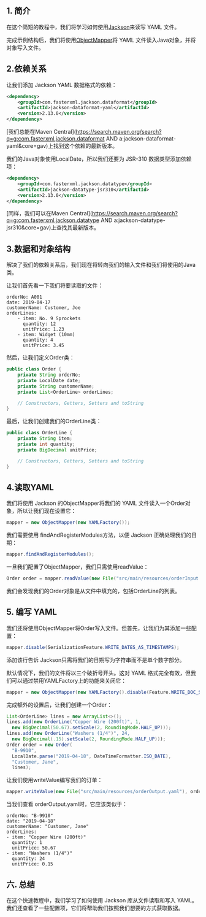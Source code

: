 ## 1. 简介

在这个简短的教程中，我们将学习如何使用[Jackson](https://www.baeldung.com/jackson)来读写 YAML 文件。

完成示例结构后，我们将使用[ObjectMapper](https://www.baeldung.com/jackson-object-mapper-tutorial)将 YAML 文件读入Java对象，并将对象写入文件。

## 2.依赖关系

让我们添加 Jackson YAML 数据格式的依赖：

```xml
<dependency>
    <groupId>com.fasterxml.jackson.dataformat</groupId>
    <artifactId>jackson-dataformat-yaml</artifactId>
    <version>2.13.0</version>
</dependency>
```

[我们总能在Maven Central](https://search.maven.org/search?q=g:com.fasterxml.jackson.dataformat AND a:jackson-dataformat-yaml&core=gav)上找到这个依赖的最新版本。

我们的Java对象使用LocalDate，所以我们还要为 JSR-310 数据类型添加依赖项：

```xml
<dependency>
    <groupId>com.fasterxml.jackson.datatype</groupId>
    <artifactId>jackson-datatype-jsr310</artifactId>
    <version>2.13.0</version>
</dependency>
```

[同样，我们可以在Maven Central](https://search.maven.org/search?q=g:com.fasterxml.jackson.datatype AND a:jackson-datatype-jsr310&core=gav)上查找其最新版本。

## 3.数据和对象结构

解决了我们的依赖关系后，我们现在将转向我们的输入文件和我们将使用的Java类。

让我们首先看一下我们将要读取的文件：

```plaintext
orderNo: A001
date: 2019-04-17
customerName: Customer, Joe
orderLines:
    - item: No. 9 Sprockets
      quantity: 12
      unitPrice: 1.23
    - item: Widget (10mm)
      quantity: 4
      unitPrice: 3.45
```

然后，让我们定义Order类：

```java
public class Order {
    private String orderNo;
    private LocalDate date;
    private String customerName;
    private List<OrderLine> orderLines;

    // Constructors, Getters, Setters and toString
}
```

最后，让我们创建我们的OrderLine类：

```java
public class OrderLine {
    private String item;
    private int quantity;
    private BigDecimal unitPrice;

    // Constructors, Getters, Setters and toString
}
```

## 4.读取YAML

我们将使用 Jackson 的ObjectMapper将我们的 YAML 文件读入一个Order对象，所以让我们现在设置它：

```java
mapper = new ObjectMapper(new YAMLFactory());
```

我们需要使用 findAndRegisterModules方法，以便 Jackson 正确处理我们的日期：

```java
mapper.findAndRegisterModules();
```

一旦我们配置了ObjectMapper，我们只需使用readValue：

```java
Order order = mapper.readValue(new File("src/main/resources/orderInput.yaml"), Order.class);
```

我们会发现我们的Order对象是从文件中填充的，包括OrderLine的列表。

## 5. 编写 YAML

我们还将使用ObjectMapper将Order写入文件。但首先，让我们为其添加一些配置：

```java
mapper.disable(SerializationFeature.WRITE_DATES_AS_TIMESTAMPS);
```

添加该行告诉 Jackson只需将我们的日期写为字符串而不是单个数字部分。

默认情况下，我们的文件将以三个破折号开头。这对 YAML 格式完全有效，但我们可以通过禁用YAMLFactory上的功能来关闭它：

```java
mapper = new ObjectMapper(new YAMLFactory().disable(Feature.WRITE_DOC_START_MARKER));
```

完成额外的设置后，让我们创建一个Order：

```java
List<OrderLine> lines = new ArrayList<>();
lines.add(new OrderLine("Copper Wire (200ft)", 1, 
  new BigDecimal(50.67).setScale(2, RoundingMode.HALF_UP)));
lines.add(new OrderLine("Washers (1/4")", 24, 
  new BigDecimal(.15).setScale(2, RoundingMode.HALF_UP)));
Order order = new Order(
  "B-9910", 
  LocalDate.parse("2019-04-18", DateTimeFormatter.ISO_DATE),
  "Customer, Jane", 
  lines);
```

让我们使用writeValue编写我们的订单：

```java
mapper.writeValue(new File("src/main/resources/orderOutput.yaml"), order);
```

当我们查看 orderOutput.yaml时，它应该类似于：

```plaintext
orderNo: "B-9910"
date: "2019-04-18"
customerName: "Customer, Jane"
orderLines:
- item: "Copper Wire (200ft)"
  quantity: 1
  unitPrice: 50.67
- item: "Washers (1/4")"
  quantity: 24
  unitPrice: 0.15
```

## 六. 总结

在这个快速教程中，我们学习了如何使用 Jackson 库从文件读取和写入 YAML。我们还查看了一些配置项，它们将帮助我们按照我们想要的方式获取数据。